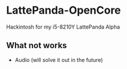 # LattePanda-OpenCore
Hackintosh for my i5-8210Y LattePanda Alpha

## What not works

* Audio (will solve it out in the future)